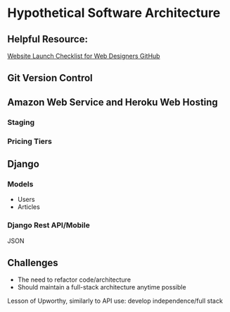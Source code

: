 # Hypothetical Software Architecture

## Helpful Resource: 

[Website Launch Checklist for Web Designers GitHub](https://github.com/tutsplus/Website-Launch-Checklist-for-Web-Designers)

## Git Version Control

## Amazon Web Service and Heroku Web Hosting

### Staging

### Pricing Tiers

## Django

### Models
* Users
* Articles

### Django Rest API/Mobile
JSON

## Challenges

* The need to refactor code/architecture
* Should maintain a full-stack architecture anytime possible

Lesson of Upworthy, similarly to API use: develop independence/full stack
